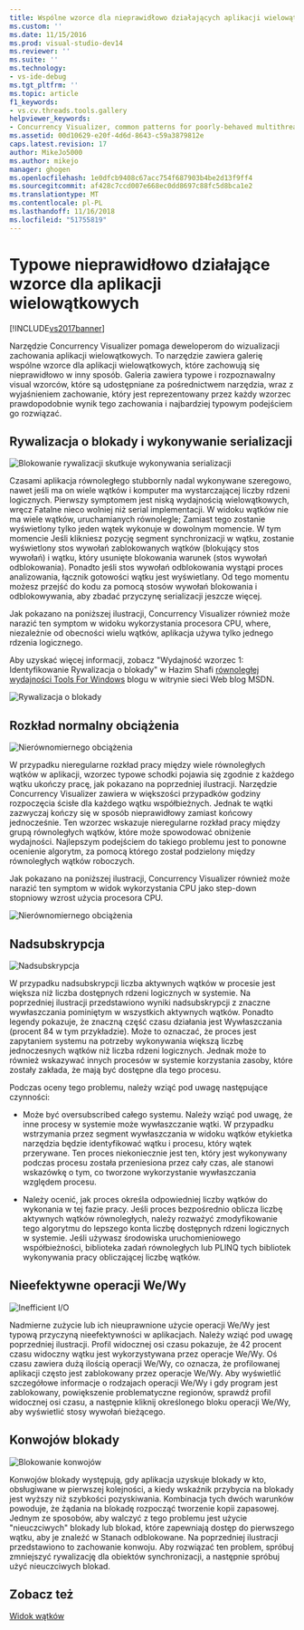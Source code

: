 ```yaml
---
title: Wspólne wzorce dla nieprawidłowo działających aplikacji wielowątkowych | Dokumentacja firmy Microsoft
ms.custom: ''
ms.date: 11/15/2016
ms.prod: visual-studio-dev14
ms.reviewer: ''
ms.suite: ''
ms.technology:
- vs-ide-debug
ms.tgt_pltfrm: ''
ms.topic: article
f1_keywords:
- vs.cv.threads.tools.gallery
helpviewer_keywords:
- Concurrency Visualizer, common patterns for poorly-behaved multithreaded applications
ms.assetid: 00d10629-e20f-4d6d-8643-c59a3879812e
caps.latest.revision: 17
author: MikeJo5000
ms.author: mikejo
manager: ghogen
ms.openlocfilehash: 1e0dfcb9408c67acc754f687903b4be2d13f9ff4
ms.sourcegitcommit: af428c7ccd007e668ec0dd8697c88fc5d8bca1e2
ms.translationtype: MT
ms.contentlocale: pl-PL
ms.lasthandoff: 11/16/2018
ms.locfileid: "51755819"
---
```

# <a name="common-patterns-for-poorly-behaved-multithreaded-applications"></a>Typowe nieprawidłowo działające wzorce dla aplikacji wielowątkowych
[!INCLUDE[vs2017banner](../includes/vs2017banner.md)]

Narzędzie Concurrency Visualizer pomaga deweloperom do wizualizacji zachowania aplikacji wielowątkowych. To narzędzie zawiera galerię wspólne wzorce dla aplikacji wielowątkowych, które zachowują się nieprawidłowo w inny sposób. Galeria zawiera typowe i rozpoznawalny visual wzorców, które są udostępniane za pośrednictwem narzędzia, wraz z wyjaśnieniem zachowanie, który jest reprezentowany przez każdy wzorzec prawdopodobnie wynik tego zachowania i najbardziej typowym podejściem go rozwiązać.  
  
## <a name="lock-contention-and-serialized-execution"></a>Rywalizacja o blokady i wykonywanie serializacji  
 ![Blokowanie rywalizacji skutkuje wykonywania serializacji](../profiling/media/lockcontention-serialized.png "LockContention_Serialized")  
  
 Czasami aplikacja równoległego stubbornly nadal wykonywane szeregowo, nawet jeśli ma on wiele wątków i komputer ma wystarczającej liczby rdzeni logicznych. Pierwszy symptomem jest niską wydajnością wielowątkowych, wręcz Fatalne nieco wolniej niż serial implementacji. W widoku wątków nie ma wiele wątków, uruchamianych równolegle; Zamiast tego zostanie wyświetlony tylko jeden wątek wykonuje w dowolnym momencie. W tym momencie Jeśli klikniesz pozycję segment synchronizacji w wątku, zostanie wyświetlony stos wywołań zablokowanych wątków (blokujący stos wywołań) i wątku, który usunięte blokowania warunek (stos wywołań odblokowania). Ponadto jeśli stos wywołań odblokowania wystąpi proces analizowania, łącznik gotowości wątku jest wyświetlany. Od tego momentu możesz przejść do kodu za pomocą stosów wywołań blokowania i odblokowywania, aby zbadać przyczynę serializacji jeszcze więcej.  
  
 Jak pokazano na poniższej ilustracji, Concurrency Visualizer również może narazić ten symptom w widoku wykorzystania procesora CPU, where, niezależnie od obecności wielu wątków, aplikacja używa tylko jednego rdzenia logicznego.  
  
 Aby uzyskać więcej informacji, zobacz "Wydajność wzorzec 1: Identyfikowanie Rywalizacja o blokady" w Hazim Shafi [równoległej wydajności Tools For Windows](http://go.microsoft.com/fwlink/?LinkID=160569) blogu w witrynie sieci Web blog MSDN.  
  
 ![Rywalizacja o blokady](../profiling/media/lockcontention-2.png "LockContention_2")  
  
## <a name="uneven-workload-distribution"></a>Rozkład normalny obciążenia  
 ![Nierównomiernego obciążenia](../profiling/media/unevenworkload-1.png "UnevenWorkLoad_1")  
  
 W przypadku nieregularne rozkład pracy między wiele równoległych wątków w aplikacji, wzorzec typowe schodki pojawia się zgodnie z każdego wątku ukończy pracę, jak pokazano na poprzedniej ilustracji. Narzędzie Concurrency Visualizer zawiera w większości przypadków godziny rozpoczęcia ścisłe dla każdego wątku współbieżnych. Jednak te wątki zazwyczaj kończy się w sposób nieprawidłowy zamiast końcowy jednocześnie. Ten wzorzec wskazuje nieregularne rozkład pracy między grupą równoległych wątków, które może spowodować obniżenie wydajności. Najlepszym podejściem do takiego problemu jest to ponowne ocenienie algorytm, za pomocą którego został podzielony między równoległych wątków roboczych.  
  
 Jak pokazano na poniższej ilustracji, Concurrency Visualizer również może narazić ten symptom w widok wykorzystania CPU jako step-down stopniowy wzrost użycia procesora CPU.  
  
 ![Nierównomiernego obciążenia](../profiling/media/unevenworkload-2.png "UnevenWorkload_2")  
  
## <a name="oversubscription"></a>Nadsubskrypcja  
 ![Nadsubskrypcja](../profiling/media/oversubscription.png "Nadsubskrypcji")  
  
 W przypadku nadsubskrypcji liczba aktywnych wątków w procesie jest większa niż liczba dostępnych rdzeni logicznych w systemie. Na poprzedniej ilustracji przedstawiono wyniki nadsubskrypcji z znaczne wywłaszczania pominiętym w wszystkich aktywnych wątków. Ponadto legendy pokazuje, że znaczną część czasu działania jest Wywłaszczania (procent 84 w tym przykładzie). Może to oznaczać, że proces jest zapytaniem systemu na potrzeby wykonywania większą liczbę jednoczesnych wątków niż liczba rdzeni logicznych. Jednak może to również wskazywać innych procesów w systemie korzystania zasoby, które zostały zakłada, że mają być dostępne dla tego procesu.  
  
 Podczas oceny tego problemu, należy wziąć pod uwagę następujące czynności:  
  
-   Może być oversubscribed całego systemu. Należy wziąć pod uwagę, że inne procesy w systemie może wywłaszczanie wątki. W przypadku wstrzymania przez segment wywłaszczania w widoku wątków etykietka narzędzia będzie identyfikować wątku i procesu, który wątek przerywane. Ten proces niekoniecznie jest ten, który jest wykonywany podczas procesu została przeniesiona przez cały czas, ale stanowi wskazówkę o tym, co tworzone wykorzystanie wywłaszczania względem procesu.  
  
-   Należy ocenić, jak proces określa odpowiedniej liczby wątków do wykonania w tej fazie pracy. Jeśli proces bezpośrednio oblicza liczbę aktywnych wątków równoległych, należy rozważyć zmodyfikowanie tego algorytmu do lepszego konta liczbę dostępnych rdzeni logicznych w systemie. Jeśli używasz środowiska uruchomieniowego współbieżności, biblioteka zadań równoległych lub PLINQ tych bibliotek wykonywania pracy obliczającej liczbę wątków.  
  
## <a name="inefficient-io"></a>Nieefektywne operacji We/Wy  
 ![Inefficient I&#47;O](../profiling/media/inefficient-io.png "Inefficient_IO")  
  
 Nadmierne zużycie lub ich nieuprawnione użycie operacji We/Wy jest typową przyczyną nieefektywności w aplikacjach. Należy wziąć pod uwagę poprzedniej ilustracji. Profil widocznej osi czasu pokazuje, że 42 procent czasu widoczny wątku jest wykorzystywana przez operacje We/Wy. Oś czasu zawiera dużą ilością operacji We/Wy, co oznacza, że profilowanej aplikacji często jest zablokowany przez operacje We/Wy. Aby wyświetlić szczegółowe informacje o rodzajach operacji We/Wy i gdy program jest zablokowany, powiększenie problematyczne regionów, sprawdź profil widocznej osi czasu, a następnie kliknij określonego bloku operacji We/Wy, aby wyświetlić stosy wywołań bieżącego.  
  
## <a name="lock-convoys"></a>Konwojów blokady  
 ![Blokowanie konwojów](../profiling/media/lock-convoys.png "Lock_Convoys")  
  
 Konwojów blokady występują, gdy aplikacja uzyskuje blokady w kto, obsługiwane w pierwszej kolejności, a kiedy wskaźnik przybycia na blokady jest wyższy niż szybkości pozyskiwania. Kombinacja tych dwóch warunków powoduje, że żądania na blokadę rozpocząć tworzenie kopii zapasowej. Jednym ze sposobów, aby walczyć z tego problemu jest użycie "nieuczciwych" blokady lub blokad, które zapewniają dostęp do pierwszego wątku, aby je znaleźć w Stanach odblokowane. Na poprzedniej ilustracji przedstawiono to zachowanie konwoju. Aby rozwiązać ten problem, spróbuj zmniejszyć rywalizację dla obiektów synchronizacji, a następnie spróbuj użyć nieuczciwych blokad.  
  
## <a name="see-also"></a>Zobacz też  
 [Widok wątków](../profiling/threads-view-parallel-performance.md)



